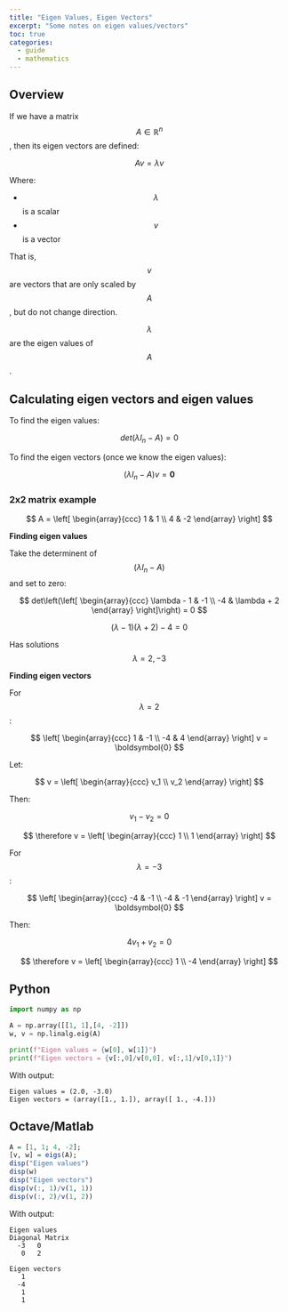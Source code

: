 ```yaml
---
title: "Eigen Values, Eigen Vectors"
excerpt: "Some notes on eigen values/vectors"
toc: true
categories:
  - guide
  - mathematics
---
```


## Overview

If we have a matrix $$ A \in \mathbb{R}^n $$, then its eigen vectors are defined:

$$ Av = \lambda v $$

Where:
* $$ \lambda $$ is a scalar
* $$ v $$ is a vector

That is, $$ v $$ are vectors that are only scaled by $$ A $$, but do not change direction.

$$ \lambda $$ are the eigen values of $$ A $$.

## Calculating eigen vectors and eigen values

To find the eigen values:

$$ det(\lambda I_n - A) = 0 $$

To find the eigen vectors (once we know the eigen values):

$$ (\lambda I_n - A) v = \boldsymbol{0} $$

### 2x2 matrix example

$$ A = \left[ \begin{array}{ccc} 1 & 1 \\ 4 & -2 \end{array} \right] $$

**Finding eigen values**

Take the determinent of $$ (\lambda I_n - A) $$ and set to zero:

$$ det\left(\left[ \begin{array}{ccc} \lambda - 1 & -1 \\ -4 & \lambda + 2 \end{array} \right]\right) = 0 $$

$$ (\lambda - 1)(\lambda + 2) - 4 = 0 $$

Has solutions $$ \lambda = 2, -3 $$

**Finding eigen vectors**

For $$ \lambda = 2 $$:

$$ \left[ \begin{array}{ccc} 1 & -1 \\ -4 & 4 \end{array} \right] v = \boldsymbol{0} $$

Let:

$$ v = \left[ \begin{array}{ccc} v_1 \\ v_2 \end{array} \right] $$

Then:

$$ v_1 - v_2 = 0 $$

$$ \therefore v = \left[ \begin{array}{ccc} 1 \\ 1 \end{array} \right] $$

For $$ \lambda = -3 $$:

$$ \left[ \begin{array}{ccc} -4 & -1 \\ -4 & -1 \end{array} \right] v = \boldsymbol{0} $$

Then:

$$ 4 v_1 + v_2 = 0 $$

$$ \therefore v = \left[ \begin{array}{ccc} 1 \\ -4 \end{array} \right] $$

## Python

```python
import numpy as np

A = np.array([[1, 1],[4, -2]])
w, v = np.linalg.eig(A)

print(f"Eigen values = {w[0], w[1]}") 
print(f"Eigen vectors = {v[:,0]/v[0,0], v[:,1]/v[0,1]}") 
```

With output:

```
Eigen values = (2.0, -3.0)
Eigen vectors = (array([1., 1.]), array([ 1., -4.]))
```

## Octave/Matlab

```r
A = [1, 1; 4, -2];
[v, w] = eigs(A);
disp("Eigen values")
disp(w)
disp("Eigen vectors")
disp(v(:, 1)/v(1, 1))
disp(v(:, 2)/v(1, 2))

```

With output:

```
Eigen values
Diagonal Matrix
  -3   0
   0   2

Eigen vectors
   1
  -4
   1
   1

```
 